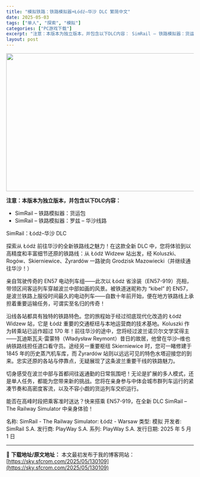 ```yaml
---
title: "模拟铁路：铁路模拟器+Łódź–华沙 DLC 繁简中文"
date: 2025-05-03
tags: ["单人", "探索", "模拟"]
categories: ["PC游戏下载"]
excerpt: "注意：本版本为独立版本，并包含以下DLC内容： SimRail – 铁路模拟器：货运包 SimRail – 铁路模拟器：罗兹 – 华沙线路 SimRail：Łódź–华沙 DLC 探索从 Łódź 前往华沙的全新铁路线之魅力！在这款全新 DLC 中，您将体验到以高精度和丰富细节还原的铁路线：从 Łó&hellip;"
layout: post
---
```


<img class="aligncenter size-full wp-image-130110" src="https://sky.sfcrom.com/wp-content/uploads/2025/05/2025050306142016.webp" alt="" width="660" height="370" />

<strong>注意：本版本为独立版本，并包含以下DLC内容：</strong>
<ul>
 	<li>SimRail – 铁路模拟器：货运包</li>
 	<li>SimRail – 铁路模拟器：罗兹 – 华沙线路</li>
</ul>
SimRail：Łódź–华沙 DLC

探索从 Łódź 前往华沙的全新铁路线之魅力！在这款全新 DLC 中，您将体验到以高精度和丰富细节还原的铁路线：从 Łódź Widzew 站出发，经 Koluszki、Rogów、Skierniewice、Żyrardów 一路驶向 Grodzisk Mazowiecki（并继续通往华沙！）

亲自驾驶传奇的 EN57 电动列车组——此次以 Łódź 省涂装（EN57-919）亮相，带领区间客运列车穿越波兰中部如画的风景。被铁道迷昵称为 “kibel” 的 EN57，是波兰铁路上服役时间最久的电动列车——自数十年前开始，便在地方铁路线上承担着重要运输任务，可谓实至名归的传奇！

沿线各站都具有独特的铁路特色。您的旅程始于经过彻底现代化改造的 Łódź Widzew 站，它是 Łódź 重要的交通枢纽与本地运营商的技术基地。Koluszki 作为转乘站已运作超过 170 年！前往华沙的途中，您将经过波兰诺贝尔文学奖得主——瓦迪斯瓦夫·雷蒙特（Władysław Reymont）昔日的故居，他曾在华沙–维也纳铁路线担任道口看守员。途经另一重要枢纽 Skierniewice 时，您可一睹修建于 1845 年的历史蒸汽机车库，而 Żyrardów 站则以远远可见的特色水塔迎接您的到来。忠实还原的各站与停靠点，无疑展现了这条波兰重要干线的铁路魅力。

切身感受在波兰中部与首都间往返通勤的日常氛围吧！无论是扩展的多人模式，还是单人任务，都能为您带来新的挑战。您将在亲身参与中体会城市群列车运行的紧凑节奏和高密度客流，以及不容小觑的货运列车交织运行。

能否在高峰时段把乘客准时送达？快来搭乘 EN57-919，在全新 DLC SimRail – The Railway Simulator 中亲身体验！

名称: SimRail - The Railway Simulator: Łódź - Warsaw
类型: 模拟
开发者: SimRail S.A.
发行商: PlayWay S.A.
系列: PlayWay S.A.
发行日期: 2025 年 5 月 1 日

---
📖 **下载地址/原文地址：** 本文最初发布于我的博客网站：[https://sky.sfcrom.com/2025/05/130109](https://sky.sfcrom.com/2025/05/130109)
